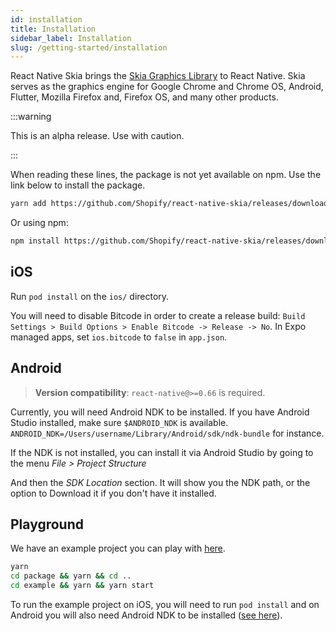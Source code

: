 ```yaml
---
id: installation
title: Installation
sidebar_label: Installation
slug: /getting-started/installation
---
```


React Native Skia brings the [Skia Graphics Library](https://skia.org/) to React Native.
Skia serves as the graphics engine for Google Chrome and Chrome OS, Android, Flutter, Mozilla Firefox and, Firefox OS, and many other products.


:::warning

This is an alpha release.
Use with caution.

:::

When reading these lines, the package is not yet available on npm.
Use the link below to install the package.

```sh
yarn add https://github.com/Shopify/react-native-skia/releases/download/v0.1.103-alpha/shopify-react-native-skia-0.1.103.tgz
```

Or using npm:

```sh
npm install https://github.com/Shopify/react-native-skia/releases/download/v0.1.103-alpha/shopify-react-native-skia-0.1.103.tgz
```

## iOS

Run `pod install` on the `ios/` directory.

You will need to disable Bitcode in order to create a release build: `Build Settings > Build Options > Enable Bitcode -> Release -> No`. In Expo managed apps, set `ios.bitcode` to `false` in `app.json`.

## Android

> **Version compatibility**: `react-native@>=0.66` is required.

Currently, you will need Android NDK to be installed.
If you have Android Studio installed, make sure `$ANDROID_NDK` is available.
`ANDROID_NDK=/Users/username/Library/Android/sdk/ndk-bundle` for instance.

If the NDK is not installed, you can install it via Android Studio by going to the menu _File > Project Structure_

And then the _SDK Location_ section. It will show you the NDK path, or the option to Download it if you don't have it installed.

## Playground

We have an example project you can play with [here](https://github.com/Shopify/react-native-skia/tree/main/example).

```sh
yarn
cd package && yarn && cd ..
cd example && yarn && yarn start
```

To run the example project on iOS, you will need to run `pod install` and on Android you will also need Android NDK to be installed ([see here](#android)).
